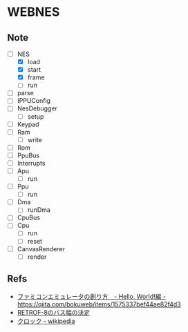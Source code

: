 # WEBNES

## Note

- [ ] NES
  - [x] load
  - [x] start
  - [x] frame
  - [ ] run
- [ ] parse
- [ ] IPPUConfig
- [ ] NesDebugger
  - [ ] setup
- [ ] Keypad
- [ ] Ram
  - [ ] write
- [ ] Rom
- [ ] PpuBus
- [ ] Interrupts
- [ ] Apu
  - [ ] run
- [ ] Ppu
  - [ ] run
- [ ] Dma
  - [ ] runDma
- [ ] CpuBus
- [ ] Cpu
  - [ ] run
  - [ ] reset
- [ ] CanvasRenderer
  - [ ] render

## Refs

- [ファミコンエミュレータの創り方　- Hello, World!編 -](https://qiita.com/bokuweb/items/1575337bef44ae82f4d3) https://qiita.com/bokuweb/items/1575337bef44ae82f4d3
- [RETROF-8のバス幅の決定](http://diode.matrix.jp/R8/DESIGN/RETROF_03_04.htm)
- [クロック - wikipedia](https://ja.wikipedia.org/wiki/%E3%82%AF%E3%83%AD%E3%83%83%E3%82%AF)

